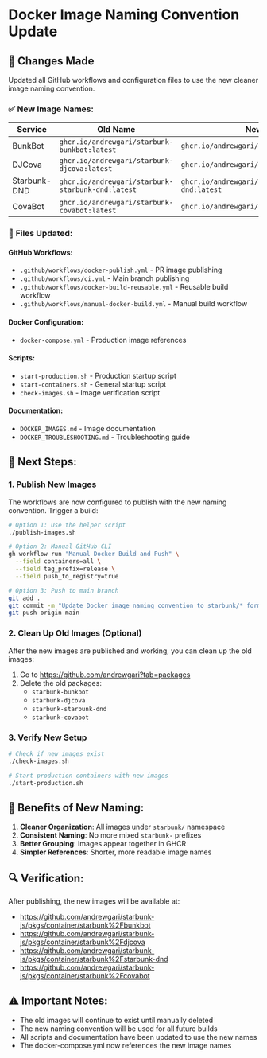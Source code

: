 # Docker Image Naming Convention Update

## 🔄 Changes Made

Updated all GitHub workflows and configuration files to use the new cleaner image naming convention.

### ✅ **New Image Names:**

| Service | Old Name | New Name |
|---------|----------|----------|
| BunkBot | `ghcr.io/andrewgari/starbunk-bunkbot:latest` | `ghcr.io/andrewgari/starbunk/bunkbot:latest` |
| DJCova | `ghcr.io/andrewgari/starbunk-djcova:latest` | `ghcr.io/andrewgari/starbunk/djcova:latest` |
| Starbunk-DND | `ghcr.io/andrewgari/starbunk-starbunk-dnd:latest` | `ghcr.io/andrewgari/starbunk/starbunk-dnd:latest` |
| CovaBot | `ghcr.io/andrewgari/starbunk-covabot:latest` | `ghcr.io/andrewgari/starbunk/covabot:latest` |

### 📁 **Files Updated:**

#### GitHub Workflows:
- `.github/workflows/docker-publish.yml` - PR image publishing
- `.github/workflows/ci.yml` - Main branch publishing  
- `.github/workflows/docker-build-reusable.yml` - Reusable build workflow
- `.github/workflows/manual-docker-build.yml` - Manual build workflow

#### Docker Configuration:
- `docker-compose.yml` - Production image references

#### Scripts:
- `start-production.sh` - Production startup script
- `start-containers.sh` - General startup script  
- `check-images.sh` - Image verification script

#### Documentation:
- `DOCKER_IMAGES.md` - Image documentation
- `DOCKER_TROUBLESHOOTING.md` - Troubleshooting guide

## 🚀 **Next Steps:**

### 1. Publish New Images
The workflows are now configured to publish with the new naming convention. Trigger a build:

```bash
# Option 1: Use the helper script
./publish-images.sh

# Option 2: Manual GitHub CLI
gh workflow run "Manual Docker Build and Push" \
  --field containers=all \
  --field tag_prefix=release \
  --field push_to_registry=true

# Option 3: Push to main branch
git add .
git commit -m "Update Docker image naming convention to starbunk/* format"
git push origin main
```

### 2. Clean Up Old Images (Optional)
After the new images are published and working, you can clean up the old images:

1. Go to https://github.com/andrewgari?tab=packages
2. Delete the old packages:
   - `starbunk-bunkbot`
   - `starbunk-djcova` 
   - `starbunk-starbunk-dnd`
   - `starbunk-covabot`

### 3. Verify New Setup
```bash
# Check if new images exist
./check-images.sh

# Start production containers with new images
./start-production.sh
```

## 🎯 **Benefits of New Naming:**

1. **Cleaner Organization**: All images under `starbunk/` namespace
2. **Consistent Naming**: No more mixed `starbunk-` prefixes
3. **Better Grouping**: Images appear together in GHCR
4. **Simpler References**: Shorter, more readable image names

## 🔍 **Verification:**

After publishing, the new images will be available at:
- https://github.com/andrewgari/starbunk-js/pkgs/container/starbunk%2Fbunkbot
- https://github.com/andrewgari/starbunk-js/pkgs/container/starbunk%2Fdjcova
- https://github.com/andrewgari/starbunk-js/pkgs/container/starbunk%2Fstarbunk-dnd
- https://github.com/andrewgari/starbunk-js/pkgs/container/starbunk%2Fcovabot

## ⚠️ **Important Notes:**

- The old images will continue to exist until manually deleted
- The new naming convention will be used for all future builds
- All scripts and documentation have been updated to use the new names
- The docker-compose.yml now references the new image names
